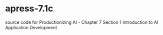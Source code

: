# apress-7.1c
source code for Productionizing AI - Chapter 7 Section 1 Introduction to AI Application Development
